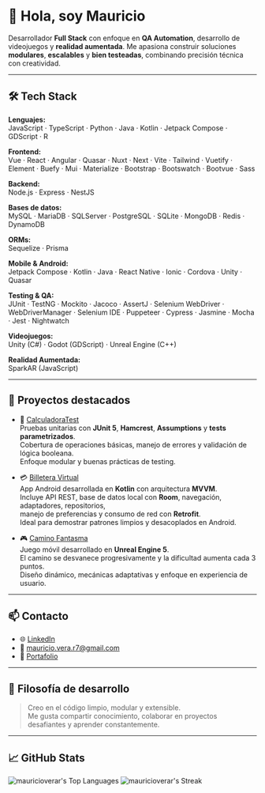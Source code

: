 # 👋 Hola, soy Mauricio

Desarrollador **Full Stack** con enfoque en **QA Automation**, desarrollo de videojuegos y **realidad aumentada**. Me apasiona construir soluciones **modulares**, **escalables** y **bien testeadas**, combinando precisión técnica con creatividad.

---

## 🛠️ Tech Stack

**Lenguajes:**  
JavaScript · TypeScript · Python · Java · Kotlin · Jetpack Compose · GDScript · R

**Frontend:**  
Vue · React · Angular · Quasar · Nuxt · Next · Vite · Tailwind · Vuetify · Element · Buefy · Mui · Materialize · Bootstrap · Bootswatch · Bootvue · Sass

**Backend:**  
Node.js · Express · NestJS

**Bases de datos:**  
MySQL · MariaDB · SQLServer · PostgreSQL · SQLite · MongoDB · Redis · DynamoDB

**ORMs:**  
Sequelize · Prisma

**Mobile & Android:**  
Jetpack Compose · Kotlin · Java · React Native · Ionic · Cordova · Unity · Quasar

**Testing & QA:**  
JUnit · TestNG · Mockito · Jacoco · AssertJ · Selenium WebDriver · WebDriverManager · Selenium IDE · Puppeteer · Cypress · Jasmine · Mocha · Jest · Nightwatch

**Videojuegos:**  
Unity (C#) · Godot (GDScript) · Unreal Engine (C++)

**Realidad Aumentada:**  
SparkAR (JavaScript)

---

## 🚀 Proyectos destacados

- 🧪 [CalculadoraTest](https://github.com/mauricioverar/calculatorjac)  
  Pruebas unitarias con **JUnit 5**, **Hamcrest**, **Assumptions** y **tests parametrizados**.  
  Cobertura de operaciones básicas, manejo de errores y validación de lógica booleana.  
  Enfoque modular y buenas prácticas de testing.

- 💳 [Billetera Virtual](https://github.com/mauricioverar/BilleteraVirtualKRoom)  
  App Android desarrollada en **Kotlin** con arquitectura **MVVM**.  
  Incluye API REST, base de datos local con **Room**, navegación, adaptadores, repositorios,  
  manejo de preferencias y consumo de red con **Retrofit**.  
  Ideal para demostrar patrones limpios y desacoplados en Android.

- 🎮 [Camino Fantasma](https://github.com/mauricioverar/Fastrun)  
  Juego móvil desarrollado en **Unreal Engine 5**.  
  El camino se desvanece progresivamente y la dificultad aumenta cada 3 puntos.  
  Diseño dinámico, mecánicas adaptativas y enfoque en experiencia de usuario.

---

## 📫 Contacto

- 🌐 [LinkedIn](https://linkedin.com/in/mauricio-vera-rodriguez)  
- 📧 mauricio.vera.r7@gmail.com  
- 🧪 [Portafolio](https://tranquil-entremet-96f58b.netlify.app/)

---

## 🧠 Filosofía de desarrollo

> Creo en el código limpio, modular y extensible.  
> Me gusta compartir conocimiento, colaborar en proyectos desafiantes y aprender constantemente.

---

## 📈 GitHub Stats

![mauricioverar's Top Languages](https://github-readme-stats.vercel.app/api/top-langs/?username=mauricioverar&theme=vue-dark&langs_count=20&show_icons=true&hide_border=true&layout=compact&hide_progress=true&include_all_commits=true&count_private=true)
![mauricioverar's Streak](https://github-readme-streak-stats.herokuapp.com/?user=mauricioverar&theme=vue-dark&hide_border=true)

